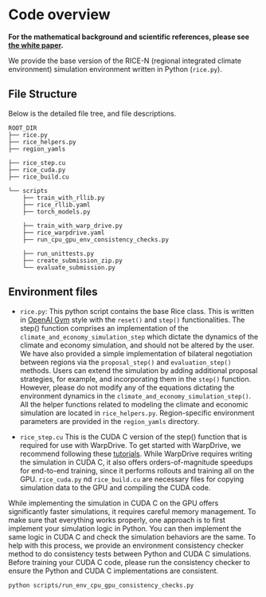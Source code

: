 # Code overview

**For the mathematical background and scientific references, please see [the white paper](https://github.com/mila-iqia/climate-cooperation-competition/blob/website/website/src/pdf/ai-for-global-climate-cooperation-competition_white-paper.pdf).**


We provide the base version of the RICE-N (regional integrated climate environment) simulation environment written in Python (`rice.py`).


## File Structure

Below is the detailed file tree, and file descriptions.
```commandline
ROOT_DIR
├── rice.py
├── rice_helpers.py
├── region_yamls

├── rice_step.cu
├── rice_cuda.py
├── rice_build.cu

└── scripts
    ├── train_with_rllib.py
    ├── rice_rllib.yaml
    ├── torch_models.py
    
    ├── train_with_warp_drive.py
    ├── rice_warpdrive.yaml
    ├── run_cpu_gpu_env_consistency_checks.py
    
    ├── run_unittests.py    
    ├── create_submission_zip.py
    └── evaluate_submission.py   
```


## Environment files

- `rice.py`: This python script contains the base Rice class. This is written in [OpenAI Gym](https://gym.openai.com/) style with the `reset()` and `step()` functionalities. The step() function comprises an implementation of the `climate_and_economy_simulation_step` which dictate the dynamics of the climate and economy simulation, and should not be altered by the user. We have also provided a simple implementation of bilateral negotiation between regions via the `proposal_step()` and `evaluation_step()` methods. Users can extend the simulation by adding additional proposal strategies, for example, and incorporating them in the `step()` function. However, please do not modify any of the equations dictating the environment dynamics in the `climate_and_economy_simulation_step()`. All the helper functions related to modeling the climate and economic simulation are located in `rice_helpers.py`. Region-specific environment parameters are provided in the `region_yamls` directory.


- `rice_step.cu`
This is the CUDA C version of the step() function that is required for use with WarpDrive. To get started with WarpDrive, we recommend following these [tutorials](https://github.com/salesforce/warp-drive/tree/master/tutorials). While WarpDrive requires writing the simulation in CUDA C, it also offers orders-of-magnitude speedups for end-to-end training, since it performs rollouts and training all on the GPU. `rice_cuda.py` nd `rice_build.cu` are necessary files for copying simulation data to the GPU and compiling the CUDA code.

While implementing the simulation in CUDA C on the GPU offers significantly faster simulations, it requires careful memory management. To make sure that everything works properly, one approach is to first implement your simulation logic in Python. You can then implement the same logic in CUDA C and check the simulation behaviors are the same. To help with this process, we provide an environment consistency checker method to do consistency tests between Python and CUDA C simulations. Before training your CUDA C code, please run the consistency checker to ensure the Python and CUDA C implementations are consistent.
```commandline
python scripts/run_env_cpu_gpu_consistency_checks.py
```
